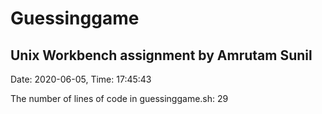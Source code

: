 # Guessinggame
## Unix Workbench assignment by Amrutam Sunil
Date: 2020-06-05, Time: 17:45:43

The number of lines of code in guessinggame.sh:
29
